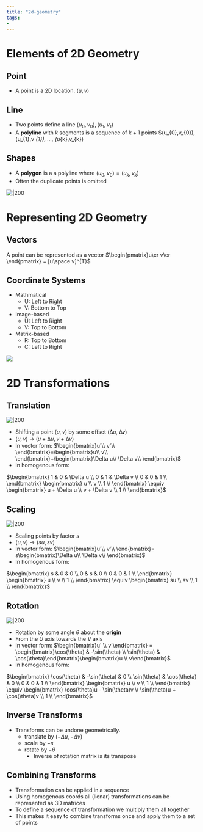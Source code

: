 ```yaml
---
title: "2d-geometry"
tags: 
- 
---
```

# Elements of 2D Geometry
## Point
- A point is a 2D location. $(u,v)$

## Line
- Two points define a line $(u_{0},v_{0}), (u_{1},v_{1})$
- A **polyline** with $k$ segments is a sequence of $k+1$ points $(u_{0},v_{0}), (u_{1},v	_{1}), ..., (u_{k},v_{k})

## Shapes
- A **polygon** is a a polyline where $(u_{0},v_{0}) = (u_{k},v_{k})$
- Often the duplicate points is omitted

![|200](https://i.imgur.com/s10sArP.png)

# Representing 2D Geometry
## Vectors
A point can be represented as a vector $\begin{pmatrix}u\cr v\cr \end{pmatrix} = [u\space v]^{T}$

## Coordinate Systems
- Mathmatical
	- U: Left to Right
	- V: Bottom to Top
- Image-based
	- U: Left to Right
	- V: Top to Bottom
- Matrix-based
	- R: Top to Bottom
	- C: Left to Right

![](https://i.imgur.com/RltHuKn.png)

# 2D Transformations
## Translation
![|200](https://i.imgur.com/rRGRJUS.png)
- Shifting a point (𝑢, 𝑣) by some offset (Δ𝑢, Δ𝑣) 
- (𝑢, 𝑣) → (𝑢 + Δ𝑢, 𝑣 + Δ𝑣)
- In vector form: $\begin{bmatrix}u'\\ v'\\ \end{bmatrix}=\begin{bmatrix}u\\ v\\ \end{bmatrix}+\begin{bmatrix}\Delta u\\ \Delta v\\ \end{bmatrix}$
- In homogenous form: 

$\begin{bmatrix} 1 & 0 & \Delta u \\ 0 & 1 & \Delta v \\ 0 & 0 & 1 \\ \end{bmatrix} \begin{bmatrix} u \\ v \\ 1 \\ \end{bmatrix} \equiv \begin{bmatrix} u + \Delta u \\ v + \Delta v \\ 1 \\ \end{bmatrix}$




## Scaling
![|200](https://i.imgur.com/ZwHo4AN.png)
- Scaling points by factor $s$
- $(u, v) → (su, sv)$
- In vector form: $\begin{bmatrix}u'\\ v'\\ \end{bmatrix}= s\begin{bmatrix}\Delta u\\ \Delta v\\ \end{bmatrix}$
- In homogenous form:

$\begin{bmatrix} s & 0 & 0 \\ 0 & s & 0 \\ 0 & 0 & 1 \\ \end{bmatrix} \begin{bmatrix} u \\ v \\ 1 \\ \end{bmatrix} \equiv \begin{bmatrix} su \\ sv \\ 1 \\ \end{bmatrix}$



## Rotation
![|200](https://i.imgur.com/bm2Q2hE.png)
- Rotation by some angle $\theta$ about the **origin**
- From the $U$ axis towards the $V$ axis
- In vector form: $\begin{bmatrix}u' \\ v'\end{bmatrix} = \begin{bmatrix}\cos(\theta) & -\sin(\theta) \\ \sin(\theta) & \cos(\theta)\end{bmatrix}\begin{bmatrix}u \\ v\end{bmatrix}$
- In homogenous form:

$\begin{bmatrix} \cos(\theta) & -\sin(\theta) & 0 \\ \sin(\theta) & \cos(\theta) & 0 \\ 0 & 0 & 1 \\ \end{bmatrix} \begin{bmatrix} u \\ v \\ 1 \\ \end{bmatrix} \equiv \begin{bmatrix} \cos(\theta)u - \sin(\theta)v \\ \sin(\theta)u + \cos(\theta)v \\ 1 \\ \end{bmatrix}$


## Inverse Transforms
- Transforms can be undone geometrically.
	- translate by $(-\Delta u, -\Delta v)$
	- scale by $-s$
	- rotate by $-\theta$
		- Inverse of rotation matrix is its transpose
		
## Combining Transforms
- Transformation can be applied in a sequence
- Using homogenous coords all (lienar) transformations can be represented as 3D matrices
- To define a sequence of transformation we multiply them all together
- This makes it easy to combine transforms once and apply them to a set of points	